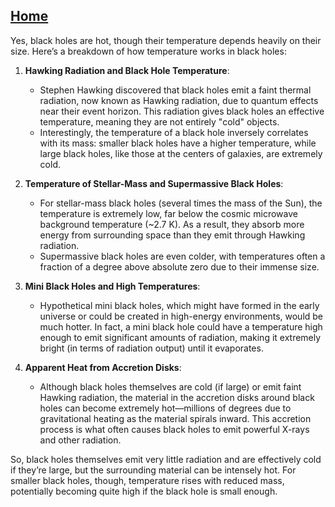[Home](https://github.com/cpsource/UFT)
---

Yes, black holes are hot, though their temperature depends heavily on their size. Here’s a breakdown of how temperature works in black holes:

1. **Hawking Radiation and Black Hole Temperature**:
   - Stephen Hawking discovered that black holes emit a faint thermal radiation, now known as Hawking radiation, due to quantum effects near their event horizon. This radiation gives black holes an effective temperature, meaning they are not entirely "cold" objects.
   - Interestingly, the temperature of a black hole inversely correlates with its mass: smaller black holes have a higher temperature, while large black holes, like those at the centers of galaxies, are extremely cold.

2. **Temperature of Stellar-Mass and Supermassive Black Holes**:
   - For stellar-mass black holes (several times the mass of the Sun), the temperature is extremely low, far below the cosmic microwave background temperature (~2.7 K). As a result, they absorb more energy from surrounding space than they emit through Hawking radiation.
   - Supermassive black holes are even colder, with temperatures often a fraction of a degree above absolute zero due to their immense size.

3. **Mini Black Holes and High Temperatures**:
   - Hypothetical mini black holes, which might have formed in the early universe or could be created in high-energy environments, would be much hotter. In fact, a mini black hole could have a temperature high enough to emit significant amounts of radiation, making it extremely bright (in terms of radiation output) until it evaporates.

4. **Apparent Heat from Accretion Disks**:
   - Although black holes themselves are cold (if large) or emit faint Hawking radiation, the material in the accretion disks around black holes can become extremely hot—millions of degrees due to gravitational heating as the material spirals inward. This accretion process is what often causes black holes to emit powerful X-rays and other radiation.

So, black holes themselves emit very little radiation and are effectively cold if they’re large, but the surrounding material can be intensely hot. For smaller black holes, though, temperature rises with reduced mass, potentially becoming quite high if the black hole is small enough.
